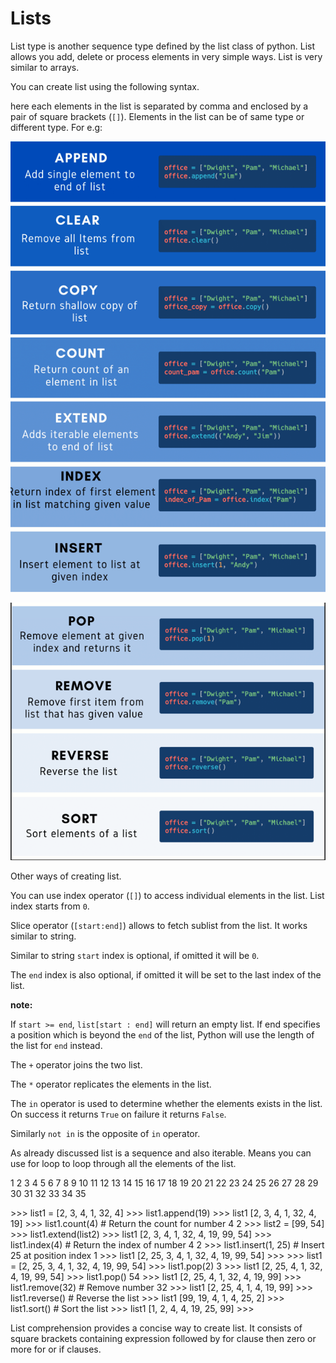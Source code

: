 # Lists

List type is another sequence type defined by the list class of python. List allows you add, delete or process elements in very simple ways. List is very similar to arrays.

You can create list using the following syntax.

here each elements in the list is separated by comma and enclosed by a pair of square brackets \(`[]`\). Elements in the list can be of same type or different type. For e.g:

![](../../../.gitbook/assets/image%20%2826%29.png)

![](../../../.gitbook/assets/image%20%2832%29.png)

Other ways of creating list.

You can use index operator \(`[]`\) to access individual elements in the list. List index starts from `0`.

Slice operator \(`[start:end]`\) allows to fetch sublist from the list. It works similar to string.

Similar to string `start` index is optional, if omitted it will be `0`.

The `end` index is also optional, if omitted it will be set to the last index of the list.

**note:**

If `start >= end`, `list[start : end]` will return an empty list. If end specifies a position which is beyond the `end` of the list, Python will use the length of the list for `end` instead.

The `+` operator joins the two list.

The `*` operator replicates the elements in the list.

The `in` operator is used to determine whether the elements exists in the list. On success it returns `True` on failure it returns `False`.

Similarly `not in` is the opposite of `in` operator.

As already discussed list is a sequence and also iterable. Means you can use for loop to loop through all the elements of the list.

1 2 3 4 5 6 7 8 9 10 11 12 13 14 15 16 17 18 19 20 21 22 23 24 25 26 27 28 29 30 31 32 33 34 35

&gt;&gt;&gt; list1 \= \[2, 3, 4, 1, 32, 4\] &gt;&gt;&gt; list1.append\(19\) &gt;&gt;&gt; list1 \[2, 3, 4, 1, 32, 4, 19\] &gt;&gt;&gt; list1.count\(4\) \# Return the count for number 4 2 &gt;&gt;&gt; list2 \= \[99, 54\] &gt;&gt;&gt; list1.extend\(list2\) &gt;&gt;&gt; list1 \[2, 3, 4, 1, 32, 4, 19, 99, 54\] &gt;&gt;&gt; list1.index\(4\) \# Return the index of number 4 2 &gt;&gt;&gt; list1.insert\(1, 25\) \# Insert 25 at position index 1 &gt;&gt;&gt; list1 \[2, 25, 3, 4, 1, 32, 4, 19, 99, 54\] &gt;&gt;&gt; &gt;&gt;&gt; list1 \= \[2, 25, 3, 4, 1, 32, 4, 19, 99, 54\] &gt;&gt;&gt; list1.pop\(2\) 3 &gt;&gt;&gt; list1 \[2, 25, 4, 1, 32, 4, 19, 99, 54\] &gt;&gt;&gt; list1.pop\(\) 54 &gt;&gt;&gt; list1 \[2, 25, 4, 1, 32, 4, 19, 99\] &gt;&gt;&gt; list1.remove\(32\) \# Remove number 32 &gt;&gt;&gt; list1 \[2, 25, 4, 1, 4, 19, 99\] &gt;&gt;&gt; list1.reverse\(\) \# Reverse the list &gt;&gt;&gt; list1 \[99, 19, 4, 1, 4, 25, 2\] &gt;&gt;&gt; list1.sort\(\) \# Sort the list &gt;&gt;&gt; list1 \[1, 2, 4, 4, 19, 25, 99\] &gt;&gt;&gt;

List comprehension provides a concise way to create list. It consists of square brackets containing expression followed by for clause then zero or more for or if clauses.

